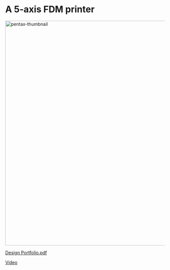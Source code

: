 # A 5-axis FDM printer

<img width="1258" height="707" alt="pentax-thumbnail" src="https://github.com/user-attachments/assets/49a47a79-8990-4a62-8b9a-e14beffa3ffb" />

[Design Portfolio.pdf](https://github.com/user-attachments/files/21854933/Design.Portfolio.pdf)

[Video](https://www.youtube.com/watch?v=We3ntH9Z_aI)
